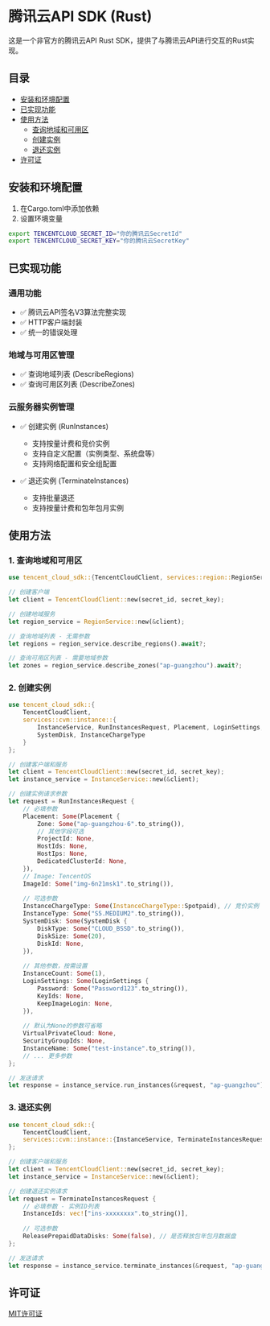 # 腾讯云API SDK (Rust)

这是一个非官方的腾讯云API Rust SDK，提供了与腾讯云API进行交互的Rust实现。

## 目录

- [安装和环境配置](#安装和环境配置)
- [已实现功能](#已实现功能)
- [使用方法](#使用方法)
  - [查询地域和可用区](#1-查询地域和可用区)
  - [创建实例](#2-创建实例)
  - [退还实例](#3-退还实例)
- [许可证](#许可证)

## 安装和环境配置

1. 在Cargo.toml中添加依赖
2. 设置环境变量

```bash
export TENCENTCLOUD_SECRET_ID="你的腾讯云SecretId"
export TENCENTCLOUD_SECRET_KEY="你的腾讯云SecretKey"
```

## 已实现功能

### 通用功能

- ✅ 腾讯云API签名V3算法完整实现
- ✅ HTTP客户端封装
- ✅ 统一的错误处理

### 地域与可用区管理

- ✅ 查询地域列表 (DescribeRegions)
- ✅ 查询可用区列表 (DescribeZones)

### 云服务器实例管理

- ✅ 创建实例 (RunInstances)
  - 支持按量计费和竞价实例
  - 支持自定义配置（实例类型、系统盘等）
  - 支持网络配置和安全组配置
  
- ✅ 退还实例 (TerminateInstances)
  - 支持批量退还
  - 支持按量计费和包年包月实例

## 使用方法

### 1. 查询地域和可用区

```rust
use tencent_cloud_sdk::{TencentCloudClient, services::region::RegionService};

// 创建客户端
let client = TencentCloudClient::new(secret_id, secret_key);

// 创建地域服务
let region_service = RegionService::new(&client);

// 查询地域列表 - 无需参数
let regions = region_service.describe_regions().await?;

// 查询可用区列表 - 需要地域参数
let zones = region_service.describe_zones("ap-guangzhou").await?;
```

### 2. 创建实例

```rust
use tencent_cloud_sdk::{
    TencentCloudClient,
    services::cvm::instance::{
        InstanceService, RunInstancesRequest, Placement, LoginSettings,
        SystemDisk, InstanceChargeType
    }
};

// 创建客户端和服务
let client = TencentCloudClient::new(secret_id, secret_key);
let instance_service = InstanceService::new(&client);

// 创建实例请求参数
let request = RunInstancesRequest {
    // 必填参数
    Placement: Some(Placement {
        Zone: Some("ap-guangzhou-6".to_string()),
        // 其他字段可选
        ProjectId: None,
        HostIds: None,
        HostIps: None,
        DedicatedClusterId: None,
    }),
    // Image: TencentOS
    ImageId: Some("img-6n21msk1".to_string()),
    
    // 可选参数
    InstanceChargeType: Some(InstanceChargeType::Spotpaid), // 竞价实例
    InstanceType: Some("S5.MEDIUM2".to_string()),
    SystemDisk: Some(SystemDisk {
        DiskType: Some("CLOUD_BSSD".to_string()),
        DiskSize: Some(20),
        DiskId: None,
    }),
    
    // 其他参数，按需设置
    InstanceCount: Some(1),
    LoginSettings: Some(LoginSettings {
        Password: Some("Password123".to_string()),
        KeyIds: None,
        KeepImageLogin: None,
    }),
    
    // 默认为None的参数可省略
    VirtualPrivateCloud: None,
    SecurityGroupIds: None,
    InstanceName: Some("test-instance".to_string()),
    // ... 更多参数
};

// 发送请求
let response = instance_service.run_instances(&request, "ap-guangzhou").await?;
```

### 3. 退还实例

```rust
use tencent_cloud_sdk::{
    TencentCloudClient,
    services::cvm::instance::{InstanceService, TerminateInstancesRequest}
};

// 创建客户端和服务
let client = TencentCloudClient::new(secret_id, secret_key);
let instance_service = InstanceService::new(&client);

// 创建退还实例请求
let request = TerminateInstancesRequest {
    // 必填参数 - 实例ID列表
    InstanceIds: vec!["ins-xxxxxxxx".to_string()],
    
    // 可选参数
    ReleasePrepaidDataDisks: Some(false), // 是否释放包年包月数据盘
};

// 发送请求
let response = instance_service.terminate_instances(&request, "ap-guangzhou").await?;
```

## 许可证

[MIT许可证](https://choosealicense.com/licenses/mit)
